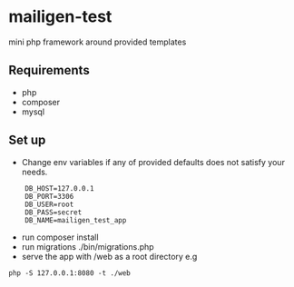 # mailigen-test
mini php framework around provided templates

## Requirements
* php
* composer
* mysql

## Set up
*  Change env variables if any of provided defaults does not satisfy your needs.
```
    DB_HOST=127.0.0.1
    DB_PORT=3306
    DB_USER=root
    DB_PASS=secret
    DB_NAME=mailigen_test_app
```
* run composer install
* run migrations ./bin/migrations.php
* serve the app with /web as a root directory e.g
```
php -S 127.0.0.1:8080 -t ./web
```
